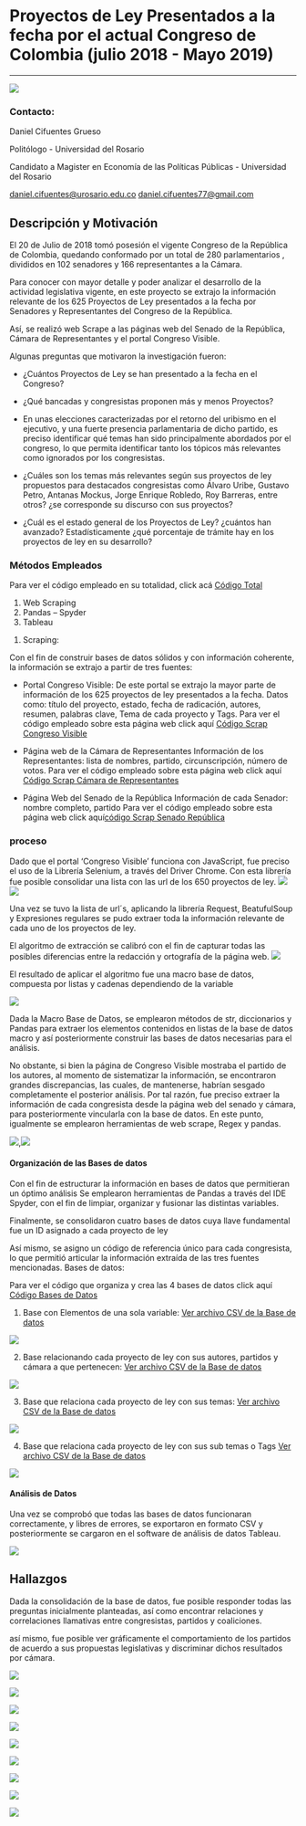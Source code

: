 # Proyectos de Ley Presentados a la fecha por el actual Congreso de Colombia (julio 2018 - Mayo 2019)
__________________
![](Imagenes/congreso_edificio_1.jpg)


### Contacto: 
Daniel Cifuentes Grueso 

Politólogo - Universidad del Rosario 

Candidato a Magister en Economía de las Políticas Públicas - Universidad del Rosario

daniel.cifuentes@urosario.edu.co
daniel.cifuentes77@gmail.com



## Descripción y Motivación 

El 20 de Julio de 2018 tomó posesión el vigente Congreso de la República de Colombia, quedando conformado por un total de 280 parlamentarios
, divididos en 102 senadores y 166 representantes a la Cámara.

Para conocer con mayor detalle  y poder analizar el desarrollo de la actividad legislativa vigente,  en este proyecto se extrajo la información 
relevante de los 625 Proyectos de Ley presentados a la fecha por Senadores y Representantes del Congreso de la República.

Así, se realizó web Scrape a las páginas web del Senado de la República, Cámara de Representantes y el portal Congreso Visible. 

 
Algunas preguntas que motivaron la investigación fueron: 
- ¿Cuántos Proyectos de Ley se han presentado a la fecha en el Congreso?

- ¿Qué bancadas y congresistas proponen más y menos Proyectos?

- En unas elecciones caracterizadas por el retorno del uribismo en el ejecutivo, y una fuerte presencia parlamentaria de dicho partido, es preciso 
identificar qué temas han sido principalmente abordados por el congreso, lo que permita identificar tanto los tópicos más relevantes como ignorados por los congresistas.

- ¿Cuáles son los temas más relevantes según sus proyectos de ley propuestos para destacados congresistas como Álvaro Uribe, Gustavo Petro, Antanas Mockus, 
Jorge Enrique Robledo, Roy Barreras, entre otros?  ¿se corresponde su discurso con sus proyectos? 

- ¿Cuál es el estado general de los Proyectos de Ley? ¿cuántos han avanzado? Estadísticamente ¿qué porcentaje de trámite hay en los proyectos de ley en su desarrollo? 



### Métodos Empleados 

Para ver el código empleado en su totalidad, click acá [Código Total](Spyder_Code_Proyecto_Final.py)

1. Web Scraping 
2. Pandas – Spyder 
3. Tableau 

1) Scraping:

Con el fin de construir bases de datos sólidos y con información coherente, la información se extrajo a partir de tres fuentes: 
- Portal Congreso Visible: 
De este portal se extrajo la mayor parte de información de los 625 proyectos de ley presentados a la fecha. Datos como: título del proyecto, estado, fecha de radicación, autores, resumen, palabras clave, Tema de cada proyecto y  Tags. 
Para ver el código empleado sobre esta página web click aquí [Código Scrap Congreso Visible](Scrape%20Congreso%20Visible%20.ipynb)

- Página web de la Cámara de Representantes 
Información de los Representantes: lista de nombres, partido, circunscripción, número de votos. 
Para ver el código empleado sobre esta página web click aquí [Código Scrap Cámara de Representantes](Scrape%20Página%20Camara%20de%20Representantes%20.ipynb)

- Página Web del Senado de la República 
Información de cada Senador: nombre completo, partido
Para ver el código empleado sobre esta página web click aquí[código Scrap Senado República](Scrape%20Página%20Senado%20de%20la%20República%20.ipynb)

### proceso

Dado que el portal ‘Congreso Visible’ funciona con JavaScript, fue preciso el uso de la Librería Selenium, a través del Driver Chrome.  Con esta librería fue posible consolidar una lista con las url de los 650 proyectos de ley.
![](Imagenes/congreso_visible.JPG)
![](Imagenes/algoritmo_123_pdl.JPG)

Una vez se tuvo la lista de url´s, aplicando la librería Request, BeatufulSoup y Expresiones regulares se pudo extraer toda la información relevante de cada uno de los proyectos de ley. 

El algoritmo de extracción se calibró con el fin de capturar todas las posibles diferencias entre la redacción y ortografía de la página web. 
![](Imagenes/algoritmo_scrap_elementos.JPG)


El resultado de aplicar el algoritmo fue una macro base de datos, compuesta por listas y cadenas dependiendo de la variable 

![](Imagenes/MacroDB.JPG) 

Dada la Macro Base de Datos, se emplearon métodos de str, diccionarios y Pandas para extraer los elementos contenidos en listas de la base de datos macro  y así posteriormente construir las bases de datos necesarias para el análisis. 

No obstante, si bien la página de Congreso Visible mostraba el partido de los autores, al momento de sistematizar la información, se encontraron grandes discrepancias, las cuales, de mantenerse, habrían sesgado completamente el posterior análisis. Por tal razón, fue preciso extraer la información de cada congresista desde la página web del senado y cámara, para posteriormente vincularla con la base de datos. En este punto, igualmente se emplearon herramientas de web scrape, Regex y pandas. 

![](Imagenes/Scrap_camara.JPG),![](Imagenes/scrap_senado.JPG)

#### Organización de las Bases de datos

Con el fin de estructurar la información en bases de datos que permitieran un óptimo análisis Se emplearon herramientas de Pandas a través del IDE Spyder, con el fin de limpiar, organizar y fusionar las distintas variables. 

Finalmente, se consolidaron cuatro bases de datos cuya llave fundamental fue un ID asignado a cada proyecto de ley

Así mismo, se asigno un código de referencia único para cada congresista, lo que permitió articular la información extraída de las tres fuentes mencionadas. 
Bases de datos: 

Para ver el código que organiza y crea las 4 bases de datos click aquí [Código Bases de Datos](Consolidación%20de%20las%204%20Bases%20de%20Datos%20.ipynb)

1. Base con Elementos de una sola variable:  [Ver archivo CSV de la Base de datos](Base_datos_unicos.csv)  

![](Imagenes/Frame_1.JPG)

2. Base relacionando cada proyecto de ley con sus autores, partidos y cámara a que pertenecen: [Ver archivo CSV de la Base de datos](BASE_2.csv)

![](Imagenes/frame_2.JPG)

3. Base que relaciona cada proyecto de ley con sus  temas:  [Ver archivo CSV de la Base de datos](Base_Temas.csv)

![](Imagenes/frame_3.JPG)

4. Base que relaciona cada proyecto de ley con sus sub temas o Tags   [Ver archivo CSV de la Base de datos](Base_Tags.csv)

![](Imagenes/frame_4.JPG)


#### Análisis de Datos 

Una vez se comprobó que todas las bases de datos funcionaran correctamente, y libres de errores, se exportaron en formato CSV y posteriormente se cargaron en el software de análisis de datos Tableau. 

![](Imagenes/tableau_bases.JPG)


## Hallazgos 

Dada la consolidación de la base de datos, fue posible responder todas las preguntas inicialmente planteadas, así como encontrar relaciones y correlaciones llamativas entre congresistas, partidos y coaliciones. 

así mismo, fue posible ver gráficamente el comportamiento de los partidos de acuerdo a sus propuestas legislativas y discriminar dichos resultados por cámara. 

![](Imagenes/Tipo_PdL.JPG)

![](Imagenes/Estado.JPG)

![](Imagenes/PdL_congresista_SenYCam.JPG)

![](Imagenes/PdL_congresista_Senado.JPG)

![](Imagenes/PdL_congresista_cámara.JPG)

![](Imagenes/Tema.JPG)

![](Imagenes/Tema_cantidad.png)

![](Imagenes/Estado_Tema.JPG)

![](Imagenes/Partidos_Proyectos_cámara_senado.JPG)


